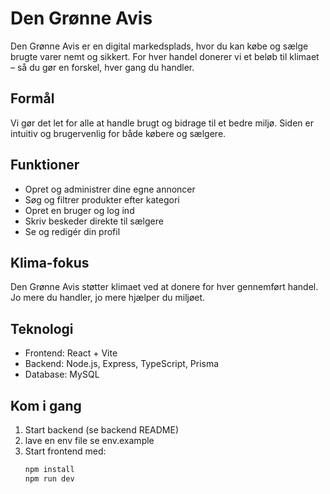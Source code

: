 # Den Grønne Avis

Den Grønne Avis er en digital markedsplads, hvor du kan købe og sælge brugte varer nemt og sikkert. For hver handel donerer vi et beløb til klimaet – så du gør en forskel, hver gang du handler.

## Formål

Vi gør det let for alle at handle brugt og bidrage til et bedre miljø. Siden er intuitiv og brugervenlig for både købere og sælgere.

## Funktioner

- Opret og administrer dine egne annoncer
- Søg og filtrer produkter efter kategori
- Opret en bruger og log ind
- Skriv beskeder direkte til sælgere
- Se og redigér din profil

## Klima-fokus

Den Grønne Avis støtter klimaet ved at donere for hver gennemført handel. Jo mere du handler, jo mere hjælper du miljøet.

## Teknologi

- Frontend: React + Vite
- Backend: Node.js, Express, TypeScript, Prisma
- Database: MySQL

## Kom i gang

1. Start backend (se backend README)
2. lave en env file se env.example
3. Start frontend med:
   ```bash
   npm install
   npm run dev
   ```
